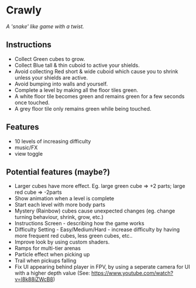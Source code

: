 # Crawly

_A 'snake' like game with a twist._

## Instructions

* Collect Green cubes to grow.
* Collect Blue tall & thin cuboid to active your shields.
* Avoid collecting Red short & wide cuboid which cause you to shrink unless your shields are active.
* Avoid bumping into walls and yourself.
* Complete a level by making all the floor tiles green.
* A white floor tile becomes green and remains green for a few seconds once touched.
* A grey floor tile only remains green while being touched.

## Features

* 10 levels of increasing difficulty
* music/FX
* view toggle

## Potential features (maybe?)

* Larger cubes have more effect.  Eg. large green cube => +2 parts; large red cube => -2parts
* Show animation when a level is complete
* Start each level with more body parts
* Mystery (Rainbow) cubes cause unexpected changes (eg. change turning behaviour, shrink, grow, etc.)
* Instructions Screen - describing how the game works
* Difficulty Setting - Easy/Medium/Hard - increase difficulty by having more frequent red cubes, less green cubes, etc..
* Improve look by using custom shaders.
* Ramps for multi-tier arenas
* Particle effect when picking up
* Trail when pickups falling
* Fix UI appearing behind player in FPV, by using a seperate camera for UI with a higher depth value (See: https://www.youtube.com/watch?v=l8k88iZWcB8)
